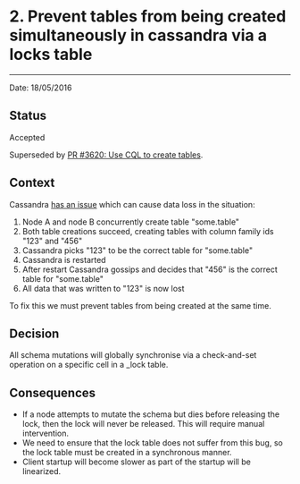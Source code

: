 # 2. Prevent tables from being created simultaneously in cassandra via a locks table
************************************************************************************

Date: 18/05/2016

## Status

Accepted

Superseded by [PR #3620: Use CQL to create tables](https://github.com/palantir/atlasdb/pull/3620).

## Context

Cassandra [has an issue](https://issues.apache.org/jira/browse/CASSANDRA-10699) which can cause data loss in the situation:

1. Node A and node B concurrently create table "some.table"
2. Both table creations succeed, creating tables with column family ids "123" and "456"
3. Cassandra picks "123" to be the correct table for "some.table"
4. Cassandra is restarted
5. After restart Cassandra gossips and decides that "456" is the correct table for "some.table"
6. All data that was written to "123" is now lost

To fix this we must prevent tables from being created at the same time.


## Decision

All schema mutations will globally synchronise via a check-and-set operation on a specific cell in a _lock table.

## Consequences

- If a node attempts to mutate the schema but dies before releasing the lock, then the lock will never be released. This will require manual intervention.
- We need to ensure that the lock table does not suffer from this bug, so the lock table must be created in a synchronous manner.
- Client startup will become slower as part of the startup will be linearized.
